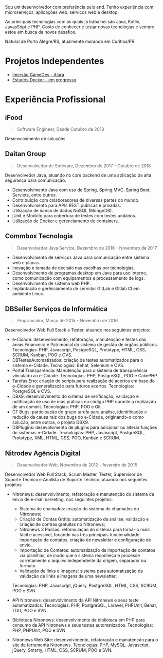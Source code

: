 Sou um desenvolvedor com preferência pelo 
end. Tenho experiência com microserviços, aplicações web, serviços web e desktop. 

As principais tecnologias com as quais já trabalhei são Java, Kotlin, JavasSript e PHP. Gosto de conhecer e testar novas tecnologias e sempre estou em busca de novos desafios. 

Natural de Porto Alegre/RS, atualmente morando em Curitiba/PR.

# Projetos Independentes

* [Imersão GameDev - Alura](https://ricardosander.github.io/ImersaoGameDev/)
* [Estudos Docker - em progresso](https://ricardosander.github.io/Docker-para-Desenvolvedores-Java/)

# Experiência Profissional

## iFood
> Software Engineer, Desde Outubro de 2018

Desenvolvimento de soluções 

## Daitan Group
> Desenvolvedor de Software, Dezembro de 2017 - Outubro de 2018

Desenvolvedor Java, atuando no core backend de uma aplicação de alta segurança para comunicação.

* Desenvolvimento Java com uso de Spring, Spring MVC, Spring Boot, Servlets, entre outros.
* Contribuição com colaboradores de diversas partes do mundo.
* Desenvolvimento para APIs REST públicas e privadas.
* Utilização de banco de dados NoSQL (MongoDB).
* jUnit e Mockito para cobertura de testes com testes unitários.
* Utilização de Docker e gerenciamento de containers.

## Commbox Tecnologia
> Desenvolvedor Java Service, Dezembro de 2016 - Novembro de 2017

* Desenvolvimento de serviços Java para comunicação entre sistema web e placas.
* Inovação e tomada de decisão nas escolhas por tecnologias.
* Desenvolvimento de programas desktop em Java para uso interno, como comunicação com equipamentos e processamento de logs.
* Desenvolvimento de sistema web PHP.
* Implantação e gerênciamento de servidor GitLab e Gitlab CI em ambiente Linux.

## DBSeller Serviços de Informática
> Programador, Março de 2015 - Novembro de 2016

Desenvolvedor Web Full Stack e Tester, atuando nos seguintes projetos:

* e-Cidade: desenvolvimento, refatoração, manutenção e testes das áreas Financeira e Patrimonial do sistema de gestão de órgãos públicos. Tecnologias: PHP, Javascript, PostgreSQL, Prototype, HTML, CSS, SCRUM, Kanban, POO e CVS.
* DBTestesAutomatizados: criação de testes automatizados para o sistema e-Cidade. Tecnologias: Behat, Selenium e CVS.
* Portal Transparência: Manutenção para o sistema de transparência vinculado ao e-Cidade. Tecnologias: PHP, PostgreSQL, POO e CakePHP.
* Tarefas Erro: criação de scripts para realização de acertos em base do e-Cidade e generalização para futuros acertos. Tecnologias: PostgreSQL e CVS.
* DBX9: desenvolvimento do sistema de verificação, validação e notificação de uso de más práticas no código PHP durante a realização de um commit. Tecnologias: PHP, POO e Git.
* GT Bugs: participação do grupo tarefa para análise, identificação e redução da causa raiz dos bugs do e-Cidade, originando-o como solução, entre outras, o projeto DBX9.
* DBPlugins: desevolvimento de plugins para adicionar ou alterar funções do sistemas e-Cidade. Tecnologias: PHP, Javascript, PostgreSQL, Prototype, XML, HTML, CSS, POO, Kanban e SCRUM.

## Nitrodev Agência Digital
> Desenvolvedor Web, Novembro de 2012 - fevereiro de 2015

Desenvolvedor Web Full Stack, Scrum Master, Tester, Supervisor de Suporte Técnico e Analista de Suporte Técnico, atuando nos seguintes projetos:

- Nitronews: desenvolvimento, refatoração e manutenção do sistema de envio de e-mal marketing, nos seguintes projetos:
  - Sistema de chamados: criação do sistema de chamados do Nitronews;
  - Criação de Contas Grátis: automatização da análise, validação e criação de contras gratuitas no Nitronews;
  - Nitronews 3 Passos: reformulação do sistema para torná-lo mais fácil e acessível, focando nas três principais funcionalidade: importação de contatos, criação de newsletter e configuração de envio.
  - Importação de Contatos: automatização da importação de contatos via planilhas, de modo que o sistema reconheça e processe corretamente o arquivo independente da origem, separador ou formato.
  - Validação de links e imagens: sistema para automatização da validação de links e imagens de uma newsletter;
  
  Tecnologias: PHP, Javascript, jQuery, PostgreSQL, HTML, CSS, SCRUM, POO e SVN.
  
- API Nitronews: desenvolvimento da API Nitronews e seus teste automatizados. Tecnologias: PHP, PostgreSQL, Laravel, PHPUnit, Behat, TDD, POO e SVN.
- Biblioteca Nitronews: desenvolvimento da biblioteca em PHP para consumo da API Nitronews e seus testes automatizados. Tecnologias: PHP, PHPUnit, POO e SVN.
- Nitronews Web Site: desenvolvimento, refatoração e manutenção para o site da ferramenta Nitronews. Tecnologias: PHP, MySQL, Javascript, jQuery, Smarty, HTML, CSS, SCRUM, POO e SVN.
